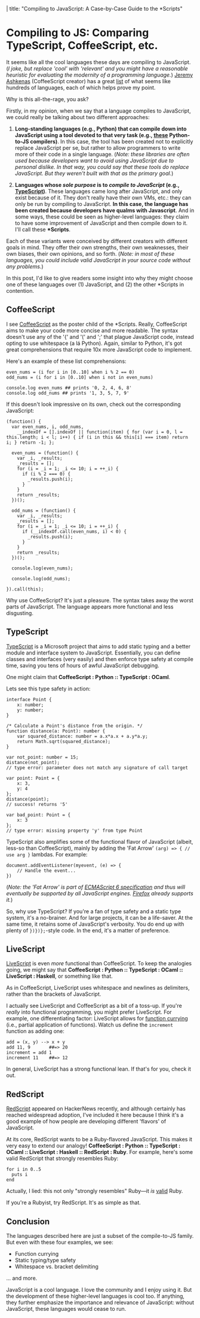 | title: "Compiling to JavaScript: A Case-by-Case Guide to the *Scripts"

# Compiling to JS: Comparing TypeScript, CoffeeScript, etc.

It seems like all the cool languages these days are compiling to JavaScript. (_I joke, but replace 'cool' with 'relevant' and you might have a reasonable heuristic for evaluating the modernity of a programming language._) [Jeremy Ashkenas](https://github.com/jashkenas) (CoffeeScript creator) has a great [list](https://github.com/jashkenas/coffee-script/wiki/List-of-languages-that-compile-to-JS) of what seems like hundreds of languages, each of which helps prove my point.

Why is this all-the-rage, you ask?

Firstly, in my opinion, when we say that a language compiles to JavaScript, we could really be talking about two different approaches:

1. **Long-standing languages (e.g., Python) that can compile down into JavaScript using a tool devoted to that very task (e.g., [these](https://github.com/jashkenas/coffee-script/wiki/List-of-languages-that-compile-to-JS##python) Python-to-JS compilers)**. In this case, the tool has been created not to explicitly replace JavaScript per se, but rather to allow programmers to write more of their code in a single language. (_Note: these libraries are often used because developers want to avoid using JavaScript due to personal dislike. In that way, you could say that these tools do replace JavaScript. But they weren't built with that as the primary goal._)

2. **Languages whose _sole purpose_ is to _compile to JavaScript_ (e.g., [TypeScript](http://www.typescriptlang.org))**. These languages came long after JavaScript, and only exist because of it. They don't really have their own VMs, etc.: they can only be run by compiling to JavaScript. **In this case, the language has been created because developers have qualms with Javascript**. And in some ways, these could be seen as higher-level languages: they claim to have some improvement of JavaScript and then compile down to it. I'll call these **\*Scripts**.

Each of these variants were conceived by different creators with different goals in mind. They offer their own strengths, their own weaknesses, their own biases, their own opinions, and so forth. (_Note: in most of these languages, you could include valid JavaScript in your source code without any problems._)

In this post, I'd like to give readers some insight into why they might choose one of these languages over (1) JavaScript, and (2) the other \*Scripts in contention.

## CoffeeScript
I see [CoffeeScript](http://coffeescript.org) as the poster child of the \*Scripts. Really, CoffeeScript aims to make your code more concise and more readable. The syntax doesn't use any of the '{' and '(' and ';' that plague JavaScript code, instead opting to use whitespace (a lá Python). Again, similar to Python, it's got great comprehensions that require 10x more JavaScript code to implement.

Here's an example of these list comprehensions:

    even_nums = (i for i in [0..10] when i % 2 == 0)
    odd_nums = (i for i in [0..10] when i not in even_nums)

    console.log even_nums ## prints '0, 2, 4, 6, 8'
    console.log odd_nums ## prints '1, 3, 5, 7, 9'

If this doesn't look impressive on its own, check out the corresponding JavaScript:

    (function() {
      var even_nums, i, odd_nums,
        __indexOf = [].indexOf || function(item) { for (var i = 0, l = this.length; i < l; i++) { if (i in this && this[i] === item) return i; } return -1; };

      even_nums = (function() {
        var _i, _results;
        _results = [];
        for (i = _i = 1; _i <= 10; i = ++_i) {
          if (i % 2 === 0) {
            _results.push(i);
          }
        }
        return _results;
      })();

      odd_nums = (function() {
        var _i, _results;
        _results = [];
        for (i = _i = 1; _i <= 10; i = ++_i) {
          if (__indexOf.call(even_nums, i) < 0) {
            _results.push(i);
          }
        }
        return _results;
      })();

      console.log(even_nums);

      console.log(odd_nums);

    }).call(this);


Why use CoffeeScript? It's just a pleasure. The syntax takes away the worst parts of JavaScript. The language appears more functional and less disgusting.

## TypeScript

[TypeScript](http://www.typescriptlang.org) is a Microsoft project that aims to add static typing and a better module and interface system to JavaScript. Essentially, you can define classes and interfaces (very easily) and then enforce type safety at compile time, saving you tens of hours of awful JavaScript debugging.

One might claim that **CoffeeScript : Python :: TypeScript : OCaml**.

Lets see this type safety in action:

    interface Point {
        x: number;
        y: number;
    }

    /* Calculate a Point's distance from the origin. */
    function distance(a: Point): number {
        var squared_distance: number = a.x*a.x + a.y*a.y;
        return Math.sqrt(squared_distance);
    }

    var not_point: number = 15;
    distance(not_point);
    // type error: parameter does not match any signature of call target

    var point: Point = {
        x: 3,
        y: 4
    };
    distance(point);
    // success! returns '5'

    var bad_point: Point = {
        x: 3
    };
    // type error: missing property 'y' from type Point


TypeScript also amplifies some of the functional flavor of JavaScript (albeit, less-so than CoffeeScript), mainly by adding the 'Fat Arrow' `(arg) => { // use arg }` lambdas. For example:

    document.addEventListener(myevent, (e) => {
        // Handle the event...
    })

(_Note: the 'Fat Arrow' is part of [ECMAScript 6 specification](http://wiki.ecmascript.org/doku.php?id=harmony:arrow_function_syntax) and thus will eventually be supported by all JavaScript engines. [Firefox](http://robcee.net/2013/fat-arrow-functions-in-javascript/) already supports it._)

So, why use TypeScript? If you're a fan of type safety and a static type system, it's a no-brainer. And for large projects, it can be a life-saver. At the same time, it retains some of JavaScript's verbosity. You do end up with plenty of `})})};`-style code. In the end, it's a matter of preference.

## LiveScript
[LiveScript](http://livescript.net) is even _more_ functional than CoffeeScript. To keep the analogies going, we might say that **CoffeeScript : Python :: TypeScript : OCaml :: LiveScript : Haskell**, or something like that.

As in CoffeeScript, LiveScript uses whitespace and newlines as delimiters, rather than the brackets of JavaScript.

I actually see LiveScript and CoffeeScript as a bit of a toss-up. If you're _really_ into functional programming, you might prefer LiveScript. For example, one differentiating factor: LiveScript allows for [function currying](http://en.wikipedia.org/wiki/Currying) (i.e., partial application of functions). Watch us define the `increment` function as adding one:

    add = (x, y) --> x + y
    add 11, 9       ##=> 20
    increment = add 1
    increment 11    ##=> 12

In general, LiveScript has a strong functional lean. If that's for you, check it out.

## RedScript

[RedScript](http://redscript.org) appeared on HackerNews recently, and although certainly has reached widespread adoption, I've included it here because I think it's a good example of how people are developing different 'flavors' of JavaScript.

At its core, RedScript wants to be a Ruby-flavored JavaScript. This makes it very easy to extend our analogy! **CoffeeScript : Python :: TypeScript : OCaml :: LiveScript : Haskell :: RedScript : Ruby**. For example, here's some valid RedScript that strongly resembles Ruby:

    for i in 0..5
      puts i
    end

Actually, I lied: this not only "strongly resembles" Ruby—it _is_ [valid](http://www.tutorialspoint.com/ruby/ruby_loops.htm) Ruby.

If you're a Rubyist, try RedScript. It's as simple as that.

## Conclusion

The languages described here are just a subset of the compile-to-JS family. But even with these four examples, we see:

* Function currying
* Static typing/type safety
* Whitespace vs. bracket delimiting

… and more.

JavaScript is a cool language. I love the community and I enjoy using it. But the development of these higher-level languages is cool too. If anything, they further emphasize the importance and relevance of JavaScript: without JavaScript, these languages would cease to run.